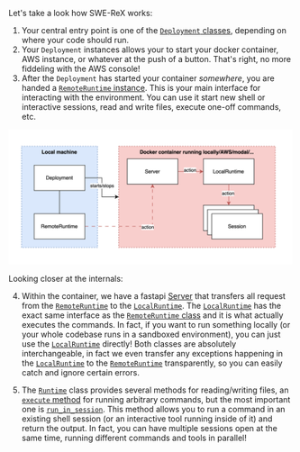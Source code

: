Let's take a look how SWE-ReX works:

1. Your central entry point is one of the [`Deployment` classes][abstractdeployment], depending on where your code should run. 
2. Your `Deployment` instances allows your to start your docker container, AWS instance, or whatever at the push of a button. That's right, no more fiddeling with the AWS console!
3. After the `Deployment` has started your container _somewhere_, you are handed a [`RemoteRuntime` instance][remoteruntime].
  This is your main interface for interacting with the environment. You can use it start new shell or interactive sessions, read and write files, execute one-off commands, etc.

[abstractdeployment]: /api/deployments/abstract/#swerex.deployment.abstract.AbstractDeployment
[remoteruntime]: /api/runtimes/remote/#swerex.runtime.remote.RemoteRuntime
[localruntime]: /api/runtimes/local/#swerex.runtime.local.Runtime
[server]: /api/server/#swerex.server

![architecture](./assets/architecture.svg)

Looking closer at the internals:

4. Within the container, we have a fastapi [Server][server] that transfers all request from the [`RemoteRuntime`][remoteruntime] to the [`LocalRuntime`][localruntime].
   The [`LocalRuntime`][localruntime] has the exact same interface as the [`RemoteRuntime` class][remoteruntime] and it is what actually executes the commands.
   In fact, if you want to run something locally (or your whole codebase runs in a sandboxed environment), you can just use the [`LocalRuntime`][localruntime] directly!
   Both classes are absolutely interchangeable, in fact we even transfer any exceptions happening in the [`LocalRuntime`][localruntime] to the [`RemoteRuntime`][remoteruntime] transparently,
   so you can easily catch and ignore certain errors.

5. The [`Runtime`][abstractruntime] class provides several methods for reading/writing files, an [`execute` method][abstractruntime.execute] for running arbitrary commands, but the most important one is [`run_in_session`][abstractruntime.run_in_session].
   This method allows you to run a command in an existing shell session (or an interactive tool running inside of it) and return the output.
   In fact, you can have multiple sessions open at the same time, running different commands and tools in parallel!

[runtime]: /api/runtimes/abstract/#swerex.runtime.abstract.Runtime
[abstractruntime]: /api/runtimes/abstract/#swerex.runtime.abstract.AbstractRuntime
[abstractruntime.execute]: /api/runtimes/abstract/#swerex.runtime.abstract.AbstractRuntime.execute
[abstractruntime.run_in_session]: /api/runtimes/abstract/#swerex.runtime.abstract.AbstractRuntime.run_in_session

